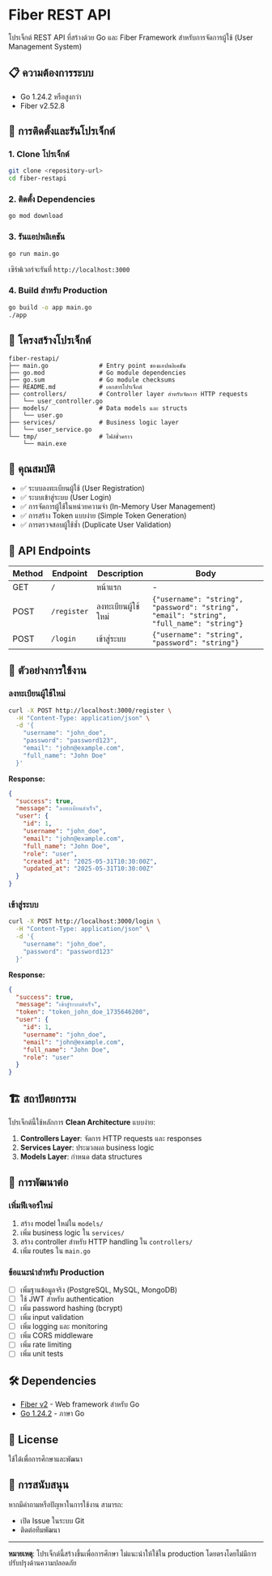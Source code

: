 # Fiber REST API

โปรเจ็กต์ REST API ที่สร้างด้วย Go และ Fiber Framework สำหรับการจัดการผู้ใช้ (User Management System)

## 📋 ความต้องการระบบ

- Go 1.24.2 หรือสูงกว่า
- Fiber v2.52.8

## 🚀 การติดตั้งและรันโปรเจ็กต์

### 1. Clone โปรเจ็กต์

```bash
git clone <repository-url>
cd fiber-restapi
```

### 2. ติดตั้ง Dependencies

```bash
go mod download
```

### 3. รันแอปพลิเคชัน

```bash
go run main.go
```

เซิร์ฟเวอร์จะรันที่ `http://localhost:3000`

### 4. Build สำหรับ Production

```bash
go build -o app main.go
./app
```

## 📁 โครงสร้างโปรเจ็กต์

```
fiber-restapi/
├── main.go              # Entry point ของแอปพลิเคชัน
├── go.mod               # Go module dependencies
├── go.sum               # Go module checksums
├── README.md            # เอกสารโปรเจ็กต์
├── controllers/         # Controller layer สำหรับจัดการ HTTP requests
│   └── user_controller.go
├── models/              # Data models และ structs
│   └── user.go
├── services/            # Business logic layer
│   └── user_service.go
└── tmp/                 # ไฟล์ชั่วคราว
    └── main.exe
```

## 🎯 คุณสมบัติ

- ✅ ระบบลงทะเบียนผู้ใช้ (User Registration)
- ✅ ระบบเข้าสู่ระบบ (User Login)
- ✅ การจัดการผู้ใช้ในหน่วยความจำ (In-Memory User Management)
- ✅ การสร้าง Token แบบง่าย (Simple Token Generation)
- ✅ การตรวจสอบผู้ใช้ซ้ำ (Duplicate User Validation)

## 📌 API Endpoints

| Method | Endpoint    | Description           | Body                                                         |
|--------|-------------|-----------------------|--------------------------------------------------------------|
| GET    | `/`         | หน้าแรก               | -                                                            |
| POST   | `/register` | ลงทะเบียนผู้ใช้ใหม่   | `{"username": "string", "password": "string", "email": "string", "full_name": "string"}` |
| POST   | `/login`    | เข้าสู่ระบบ           | `{"username": "string", "password": "string"}`              |

## 📝 ตัวอย่างการใช้งาน

### ลงทะเบียนผู้ใช้ใหม่

```bash
curl -X POST http://localhost:3000/register \
  -H "Content-Type: application/json" \
  -d '{
    "username": "john_doe",
    "password": "password123",
    "email": "john@example.com",
    "full_name": "John Doe"
  }'
```

**Response:**
```json
{
  "success": true,
  "message": "ลงทะเบียนสำเร็จ",
  "user": {
    "id": 1,
    "username": "john_doe",
    "email": "john@example.com",
    "full_name": "John Doe",
    "role": "user",
    "created_at": "2025-05-31T10:30:00Z",
    "updated_at": "2025-05-31T10:30:00Z"
  }
}
```

### เข้าสู่ระบบ

```bash
curl -X POST http://localhost:3000/login \
  -H "Content-Type: application/json" \
  -d '{
    "username": "john_doe",
    "password": "password123"
  }'
```

**Response:**
```json
{
  "success": true,
  "message": "เข้าสู่ระบบสำเร็จ",
  "token": "token_john_doe_1735646200",
  "user": {
    "id": 1,
    "username": "john_doe",
    "email": "john@example.com",
    "full_name": "John Doe",
    "role": "user"
  }
}
```

## 🏗️ สถาปัตยกรรม

โปรเจ็กต์นี้ใช้หลักการ **Clean Architecture** แบบง่าย:

1. **Controllers Layer**: จัดการ HTTP requests และ responses
2. **Services Layer**: ประมวลผล business logic
3. **Models Layer**: กำหนด data structures

## 🔧 การพัฒนาต่อ

### เพิ่มฟีเจอร์ใหม่

1. สร้าง model ใหม่ใน `models/`
2. เพิ่ม business logic ใน `services/`
3. สร้าง controller สำหรับ HTTP handling ใน `controllers/`
4. เพิ่ม routes ใน `main.go`

### ข้อแนะนำสำหรับ Production

- [ ] เพิ่มฐานข้อมูลจริง (PostgreSQL, MySQL, MongoDB)
- [ ] ใช้ JWT สำหรับ authentication
- [ ] เพิ่ม password hashing (bcrypt)
- [ ] เพิ่ม input validation
- [ ] เพิ่ม logging และ monitoring
- [ ] เพิ่ม CORS middleware
- [ ] เพิ่ม rate limiting
- [ ] เพิ่ม unit tests

## 🛠️ Dependencies

- [Fiber v2](https://gofiber.io/) - Web framework สำหรับ Go
- [Go 1.24.2](https://golang.org/) - ภาษา Go

## 📄 License

ใช้ได้เพื่อการศึกษาและพัฒนา

## 👥 การสนับสนุน

หากมีคำถามหรือปัญหาในการใช้งาน สามารถ:
- เปิด Issue ในระบบ Git
- ติดต่อทีมพัฒนา

---

**หมายเหตุ**: โปรเจ็กต์นี้สร้างขึ้นเพื่อการศึกษา ไม่แนะนำให้ใช้ใน production โดยตรงโดยไม่มีการปรับปรุงด้านความปลอดภัย
